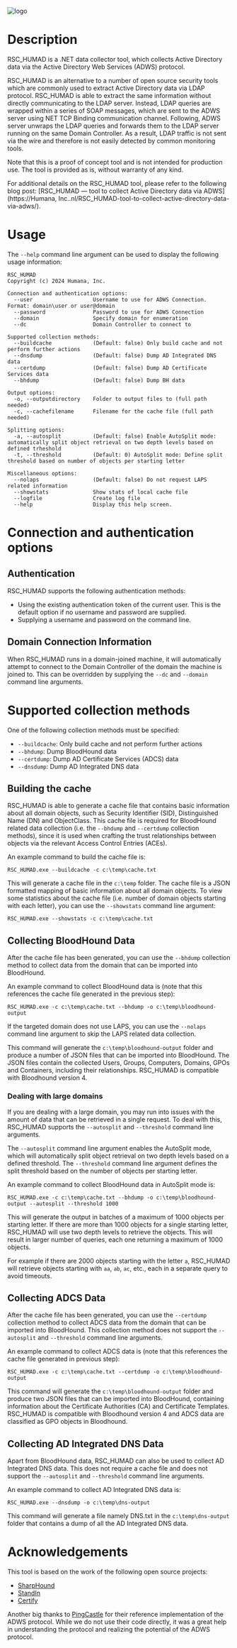 ![logo](RSC_HUMAD-logo.png)

# Description

RSC_HUMAD is a .NET data collector tool, which collects Active Directory data via the Active Directory Web Services (ADWS) protocol.

RSC_HUMAD is an alternative to a number of open source security tools which are commonly used to extract Active Directory data via LDAP protocol. RSC_HUMAD is able to extract the same information without directly communicating to the LDAP server. Instead, LDAP queries are wrapped within a series of SOAP messages, which are sent to the ADWS server using NET TCP Binding communication channel. Following, ADWS server unwraps the LDAP queries and forwards them to the LDAP server running on the same Domain Controller. As a result, LDAP traffic is not sent via the wire and therefore is not easily detected by common monitoring tools.

Note that this is a proof of concept tool and is not intended for production use. The tool is provided as is, without warranty of any kind.

For additional details on the RSC_HUMAD tool, please refer to the following blog post: [RSC_HUMAD — tool to collect Active Directory data via ADWS](https://Humana, Inc..nl/RSC_HUMAD-tool-to-collect-active-directory-data-via-adws/).

# Usage

The `--help` command line argument can be used to display the following usage information:

```
RSC_HUMAD
Copyright (c) 2024 Humana, Inc.

Connection and authentication options:
  --user                   Username to use for ADWS Connection. Format: domain\user or user@domain
  --password               Password to use for ADWS Connection
  --domain                 Specify domain for enumeration
  --dc                     Domain Controller to connect to

Supported collection methods:
  --buildcache             (Default: false) Only build cache and not perform further actions
  --dnsdump                (Default: false) Dump AD Integrated DNS data
  --certdump               (Default: false) Dump AD Certificate Services data
  --bhdump                 (Default: false) Dump BH data

Output options:
  -o, --outputdirectory    Folder to output files to (full path needed)
  -c, --cachefilename      Filename for the cache file (full path needed)

Splitting options:
  -a, --autosplit          (Default: false) Enable AutoSplit mode: automatically split object retrieval on two depth levels based on defined trheshold
  -t, --threshold          (Default: 0) AutoSplit mode: Define split threshold based on number of objects per starting letter

Miscellaneous options:
  --nolaps                 (Default: false) Do not request LAPS related information
  --showstats              Show stats of local cache file
  --logfile                Create log file
  --help                   Display this help screen.
```

# Connection and authentication options

## Authentication

RSC_HUMAD supports the following authentication methods:
* Using the existing authentication token of the current user. This is the default option if no username and password are supplied.
* Supplying a username and password on the command line.

## Domain Connection Information

When RSC_HUMAD runs in a domain-joined machine, it will automatically attempt to connect to the Domain Controller of the domain the machine is joined to. 
This can be overridden by supplying the `--dc` and `--domain` command line arguments.

# Supported collection methods

One of the following collection methods must be specified:
* `--buildcache`: Only build cache and not perform further actions
* `--bhdump`: Dump BloodHound data
* `--certdump`: Dump AD Certificate Services (ADCS) data
* `--dnsdump`: Dump AD Integrated DNS data


## Building the cache

RSC_HUMAD is able to generate a cache file that contains basic information about all domain objects, such as Security Identifier (SID), Distinguished Name (DN) and ObjectClass. 
This cache file is required for BloodHound related data collection (i.e. the `--bhdump` and `--certdump` collection methods), since it is used when crafting the trust relationships between objects via the relevant Access Control Entries (ACEs).

An example command to build the cache file is:

```
RSC_HUMAD.exe --buildcache -c c:\temp\cache.txt
```

This will generate a cache file in the `c:\temp` folder. The cache file is a JSON formatted mapping of basic information about all domain objects.
To view some statistics about the cache file (i.e. number of domain objects starting with each letter), you can use the `--showstats` command line argument:

```
RSC_HUMAD.exe --showstats -c c:\temp\cache.txt
```

## Collecting BloodHound Data

After the cache file has been generated, you can use the `--bhdump` collection method to collect data from the domain that can be imported into BloodHound.

An example command to collect BloodHound data is (note that this references the cache file generated in the previous step):

```
RSC_HUMAD.exe -c c:\temp\cache.txt --bhdump -o c:\temp\bloodhound-output
```

If the targeted domain does not use LAPS, you can use the `--nolaps` command line argument to skip the LAPS related data collection. 

This command will generate the `c:\temp\bloodhound-output` folder and produce a number of JSON files that can be imported into BloodHound. 
The JSON files contain the collected Users, Groups, Computers, Domains, GPOs and Containers, including their relationships. RSC_HUMAD is compatible with Bloodhound version 4. 

### Dealing with large domains

If you are dealing with a large domain, you may run into issues with the amount of data that can be retrieved in a single request.
To deal with this, RSC_HUMAD supports the `--autosplit` and `--threshold` command line arguments.

The `--autosplit` command line argument enables the AutoSplit mode, which will automatically split object retrieval on two depth levels based on a defined threshold.
The `--threshold` command line argument defines the split threshold based on the number of objects per starting letter.

An example command to collect BloodHound data in AutoSplit mode is:

```
RSC_HUMAD.exe -c c:\temp\cache.txt --bhdump -o c:\temp\bloodhound-output --autosplit --threshold 1000
```

This will generate the output in batches of a maximum of 1000 objects per starting letter. 
If there are more than 1000 objects for a single starting letter, RSC_HUMAD will use two depth levels to retrieve the objects.
This will result in larger number of queries, each one returning a maximum of 1000 objects.

For example if there are 2000 objects starting with the letter `a`, RSC_HUMAD will retrieve objects
starting with `aa`, `ab`, `ac`, etc., each in a separate query to avoid timeouts.

## Collecting ADCS Data

After the cache file has been generated, you can use the `--certdump` collection method to collect ADCS data from the domain that can be imported into BloodHound.
This collection method does not support the `--autosplit` and `--threshold` command line arguments.

An example command to collect ADCS data is (note that this references the cache file generated in previous step):

```
RSC_HUMAD.exe -c c:\temp\cache.txt --certdump -o c:\temp\bloodhound-output
```

This command will generate the `c:\temp\bloodhound-output` folder and produce two JSON files that can be imported into BloodHound, containing information about the Certificate Authorities (CA) and Certificate Templates. RSC_HUMAD is compatible with Bloodhound version 4 and ADCS data are classified as GPO objects in Bloodhound.

## Collecting AD Integrated DNS Data

Apart from BloodHound data, RSC_HUMAD can also be used to collect AD Integrated DNS data. This does not require a cache file and does not support the `--autosplit` and `--threshold` command line arguments.

An example command to collect AD Integrated DNS data is:

```
RSC_HUMAD.exe --dnsdump -o c:\temp\dns-output
```

This command will generate a file namely DNS.txt in the `c:\temp\dns-output` folder that contains a dump of all the AD Integrated DNS data.

# Acknowledgements

This tool is based on the work of the following open source projects:
* [SharpHound](https://github.com/BloodHoundAD/SharpHound/tree/dev)
* [StandIn](https://github.com/FuzzySecurity/StandIn)
* [Certify](https://github.com/GhostPack/Certify)

Another big thanks to [PingCastle](https://github.com/vletoux/pingcastle) for their reference implementation of the ADWS protocol. 
While we do not use their code directly, it was a great help in understanding the protocol and realizing the potential of the ADWS protocol.
